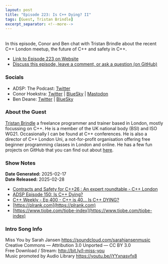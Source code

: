```yaml
---
layout: post
title: "Episode 223: Is C++ Dying? II"
tags: [Guest, Tristan Brindle]
excerpt_separator: <!--more-->
---
```


<div id="buzzsprout-player-16707375"></div><script src="https://www.buzzsprout.com/1501960/episodes/16707375-episode-223-is-c-dying-ii.js?container_id=buzzsprout-player-16707375&player=small" type="text/javascript" charset="utf-8"></script>

<br>In this episode, Conor and Ben chat with Tristan Brindle about the recent C++ London meetup, the future of C++ and safety in C++.

<!--more-->

* [Link to Episode 223 on Website](https://adspthepodcast.com/2025/02/28/Episode-223.html)
* [Discuss this episode, leave a comment, or ask a question (on GitHub)](https://github.com/codereport/adsp2/discussions/122)

### Socials
 
* ADSP: The Podcast: [Twitter](https://twitter.com/adspthepodcast)
* Conor Hoekstra: [Twitter](https://twitter.com/code_report) \| [BlueSky](https://bsky.app/profile/codereport.bsky.social) \| [Mastodon](https://mastodon.social/@code_report)
* Ben Deane: [Twitter](https://x.com/ben_deane) \| [BlueSky](https://bsky.app/profile/elbeno.com)

### About the Guest

[Tristan Brindle](https://twitter.com/tristanbrindle) a freelance programmer and trainer based in London, mostly focussing on C++. He is a member of the UK national body (BSI) and ISO WG21. Occasionally I can be found at C++ conferences. He is also a director of C++ London Uni, a not-for-profit organisation offering free beginner programming classes in London and online. He has a few fun projects on GitHub that you can find out about [here](https://tristanbrindle.com/projects/).

### Show Notes

**Date Generated:** 2025-02-17 <br>
**Date Released:** 2025-02-28

* [Contracts and Safety for C++26 : An expert roundtable - C++ London](https://www.youtube.com/watch?v=NDyRiT3ZOMY)
* [ADSP Episode 150: Is C++ Dying?](https://adspthepodcast.com/2023/10/06/Episode-150.html)
* [C++ Weekly - Ep 400 - C++ is 40... Is C++ DYING?](https://www.youtube.com/watch?v=hxjSpasg3gk)
* [https://plrank.com](https://plrank.com)
* [https://www.tiobe.com/tiobe-index](https://www.tiobe.com/tiobe-index)

### Intro Song Info
 
Miss You by Sarah Jansen https://soundcloud.com/sarahjansenmusic<br>
Creative Commons — Attribution 3.0 Unported — CC BY 3.0<br>
Free Download / Stream: http://bit.ly/l-miss-you<br>
Music promoted by Audio Library https://youtu.be/iYYxnasvfx8<br>
